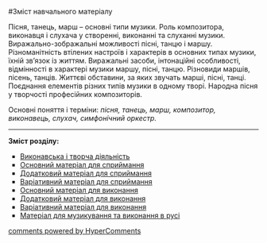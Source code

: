 <div id="hypercomments_widget" class="js-hypercomments-widget invisible"></div>

#Зміст навчального матеріалу

Пісня, танець, марш – основні типи музики. Роль композитора, виконавця і слухача у створенні, виконанні та слуханні музики. Виражально-зображальні можливості пісні, танцю і маршу. Різноманітність втілених настроїв і характерів в основних типах музики, їхній зв’язок із життям.  Виражальні засоби,  інтонаційні особливості, відмінності в характері музики маршу, пісні, танцю. Різновиди маршів, пісень, танців. Життєві обставини, за яких звучать марші, пісні, танці.  Поєднання елементів різних типів музики в одному творі. Народна пісня у творчості професійних композиторів. 

Основні поняття і терміни: *пісня, танець, марш, композитор,  виконавець,  слухач, симфонічний оркестр.* 

<hr>
<p><b>Зміст розділу:</b></p>
<ul type="square">
<li><a href="https://edera.gitbooks.io/mon-music/content/2/v%D1%83konavska_tvorcha_dyyalnist.html">Виконавська і творча діяльність</a></li>
<li><a href="https://edera.gitbooks.io/mon-music/content/2/osnovn%D1%83y_materyal_dlya_spr%D1%83mannya.html">Основний матеріал для сприймання</a></li>
<li><a href="https://edera.gitbooks.io/mon-music/content/2/dodatkov%D1%83_materyal_dlya_spr%D1%83mannya.html">Додатковий матеріал для сприймання</a></li>
<li><a href="https://edera.gitbooks.io/mon-music/content/2/varyat%D1%83vn%D1%83_materyal_dlya_spr%D1%83ymannya.html">Варіативний матеріал для сприймання</a></li>
<li><a href="https://edera.gitbooks.io/mon-music/content/2/osnovn%D1%83_materyal_dlya_v%D1%83konannya.html">Основний матеріал для виконання</a></li>
<li><a href="https://edera.gitbooks.io/mon-music/content/2/dodatkov%D1%83_materyal_dlya_v%D1%83konannya.html">Додатковий матеріал для виконання</a></li>
<li><a href="https://edera.gitbooks.io/mon-music/content/2/varyat%D1%83vn%D1%83_materyal_dlya_v%D1%83konannya.html">Варіативний матеріал для виконання</a></li>
<li><a href="https://edera.gitbooks.io/mon-music/content/2/materyal_dlya_muz%D1%83kuvannya_ta_v%D1%83konannya_v_rusy.html">Матеріал для музикування та виконання в русі</a></li>
</ul>

<div class="js-hypercomments-container">
    <a href="http://hypercomments.com" class="hc-link" title="comments widget">comments powered by HyperComments</a>
</div>